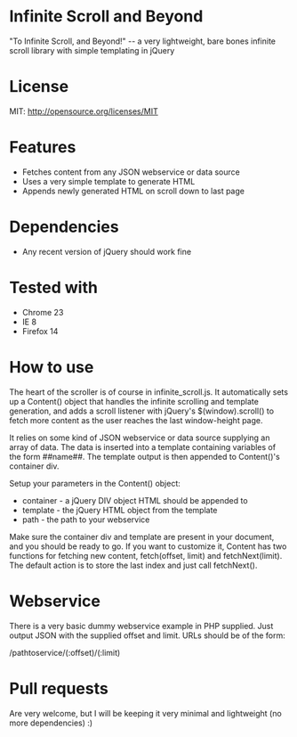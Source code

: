 Infinite Scroll and Beyond
==========================

"To Infinite Scroll, and Beyond!" -- a very lightweight, bare bones infinite scroll library with simple templating in jQuery

License
=======

MIT: http://opensource.org/licenses/MIT

Features
========

* Fetches content from any JSON webservice or data source
* Uses a very simple template to generate HTML
* Appends newly generated HTML on scroll down to last page

Dependencies
============

* Any recent version of jQuery should work fine

Tested with
===========

* Chrome 23
* IE 8
* Firefox 14

How to use
==========

The heart of the scroller is of course in infinite_scroll.js. It automatically sets up a Content() object that handles the infinite scrolling and template generation, and adds a scroll listener with jQuery's $(window).scroll() to fetch more content as the user reaches the last window-height page.

It relies on some kind of JSON webservice or data source supplying an array of data. The data is inserted into a template containing variables of the form ##name##. The template output is then appended to Content()'s container div.

Setup your parameters in the Content() object:

* container - a jQuery DIV object HTML should be appended to
* template - the jQuery HTML object from the template
* path - the path to your webservice

Make sure the container div and template are present in your document, and you should be ready to go. If you want to customize it, Content has two functions for fetching new content, fetch(offset, limit) and fetchNext(limit). The default action is to store the last index and just call fetchNext().

Webservice
==========

There is a very basic dummy webservice example in PHP supplied. Just output JSON with the supplied offset and limit. URLs should be of the form:

/pathtoservice/(:offset)/(:limit)

Pull requests
=============

Are very welcome, but I will be keeping it very minimal and lightweight (no more dependencies) :)
